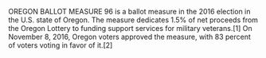 OREGON BALLOT MEASURE 96 is a ballot measure in the 2016 election in the U.S. state of Oregon. The measure dedicates 1.5% of net proceeds from the Oregon Lottery to funding support services for military veterans.[1] On November 8, 2016, Oregon voters approved the measure, with 83 percent of voters voting in favor of it.[2]
